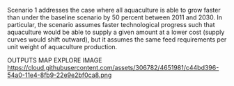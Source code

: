 Scenario 1 addresses the case where all aquaculture is able to grow faster than under the baseline scenario by 50 percent between 2011 and 2030. In particular, the scenario assumes faster technological progress such that aquaculture would be able to supply a given amount at a lower cost (supply curves would shift outward), but it assumes the same feed requirements per unit weight of aquaculture production.

OUTPUTS
MAP
EXPLORE
IMAGE
https://cloud.githubusercontent.com/assets/306782/4651981/c44bd396-54a0-11e4-8fb9-22e9e2bf0ca8.png